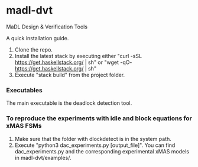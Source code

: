 # madl-dvt
MaDL Design &amp; Verification Tools

A quick installation guide.
1. Clone the repo.
2. Install the latest stack by executing either "curl -sSL https://get.haskellstack.org/ | sh" or "wget -qO- https://get.haskellstack.org/ | sh"
3. Execute "stack build" from the project folder.

### Executables

The main executable is the deadlock detection tool.

### To reproduce the experiments with idle and block equations for xMAS FSMs

1. Make sure that the folder with dlockdetect is in the system path.
2. Execute "python3 dac_experiments.py [output_file]". You can find dac_experiments.py and the corresponding experimental xMAS models in madl-dvt/examples/.
